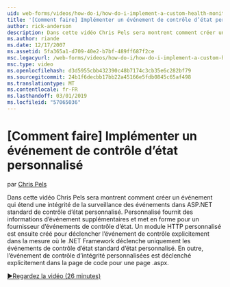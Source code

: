 ```yaml
---
uid: web-forms/videos/how-do-i/how-do-i-implement-a-custom-health-monitoring-event
title: '[Comment faire] Implémenter un événement de contrôle d’état personnalisé | Microsoft Docs'
author: rick-anderson
description: Dans cette vidéo Chris Pels sera montrent comment créer un événement qui étend une intégrité de la surveillance des événements dans ASP.NET standard de contrôle d’état personnalisé. Le pro personnalisé...
ms.author: riande
ms.date: 12/17/2007
ms.assetid: 5fa365a1-d709-40e2-b7bf-489ff687f2ce
msc.legacyurl: /web-forms/videos/how-do-i/how-do-i-implement-a-custom-health-monitoring-event
msc.type: video
ms.openlocfilehash: d3d5955cbb432390c48b7174c3cb35e6c282bf79
ms.sourcegitcommit: 24b1f6decbb17bb22a45166e5fdb0845c65af498
ms.translationtype: MT
ms.contentlocale: fr-FR
ms.lasthandoff: 03/01/2019
ms.locfileid: "57065036"
---
```

<a name="how-do-i-implement-a-custom-health-monitoring-event"></a>[Comment faire] Implémenter un événement de contrôle d’état personnalisé
====================
par [Chris Pels](https://twitter.com/chrispels)

Dans cette vidéo Chris Pels sera montrent comment créer un événement qui étend une intégrité de la surveillance des événements dans ASP.NET standard de contrôle d’état personnalisé. Personnalisé fournit des informations d’événement supplémentaires et met en forme pour un fournisseur d’événements de contrôle d’état. Un module HTTP personnalisé est ensuite créé pour déclencher l’événement de contrôle explicitement dans la mesure où le .NET Framework déclenche uniquement les événements de contrôle d’état standard d’état personnalisé. En outre, l’événement de contrôle d’intégrité personnalisées est déclenché explicitement dans la page de code pour une page .aspx.

[&#9654;Regardez la vidéo (26 minutes)](https://channel9.msdn.com/Blogs/ASP-NET-Site-Videos/how-do-i-implement-a-custom-health-monitoring-event)
